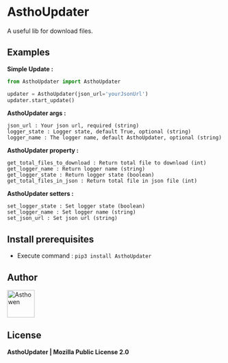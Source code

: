 # AsthoUpdater

A useful lib for download files.

## Examples

**Simple Update :**
```python
from AsthoUpdater import AsthoUpdater

updater = AsthoUpdater(json_url='yourJsonUrl')
updater.start_update()
```

**AsthoUpdater args :**
```
json_url : Your json url, required (string)
logger_state : Logger state, default True, optional (string)
logger_name : The logger name, default AsthoUpdater, optional (string)
```

**AsthoUpdater property :**
```
get_total_files_to_download : Return total file to download (int)
get_logger_name : Return logger name (string)
get_logger_state : Return logger state (boolean)
get_total_files_in_json : Return total file in json file (int)
```

**AsthoUpdater setters :**
```
set_logger_state : Set logger state (boolean)
set_logger_name : Set logger name (string)
set_json_url : Set json url (string)
```

## Install prerequisites
* Execute command : ```pip3 install AsthoUpdater```

## Author

[<img width="64" src="https://avatars3.githubusercontent.com/u/59535754?s=400&u=48aecdd175dd2dd8867ae063f1973b64d298220b&v=4" alt="Asthowen">](https://github.com/Asthowen)

## License

**AsthoUpdater | Mozilla Public License 2.0**